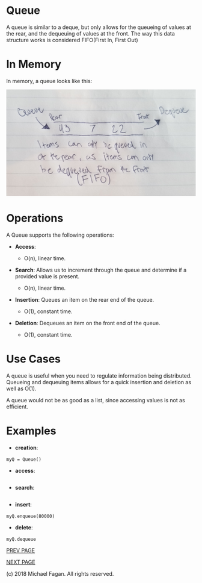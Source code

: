 # Queue

A queue is similar to a deque, but only allows for the queueing of values at the rear, and the dequeuing of values at the front. The way this data structure works is considered FIFO(First In, First Out)

# In Memory

In memory, a queue looks like this:

![Image of Queue in Memory](images/queue_memory.jpg)

# Operations

A Queue supports the following operations:

* **Access**: 
  * O(n), linear time.

* **Search**: Allows us to increment through the queue and determine if a provided value is present.
  * O(n), linear time.

* **Insertion**: Queues an item on the rear end of the queue.
  * O(1), constant time.

* **Deletion**: Dequeues an item on the front end of the queue.
  * O(1), constant time.

# Use Cases

A queue is useful when you need to regulate information being distributed. Queueing and dequeuing items allows for a quick insertion and deletion as well as O(1).

A queue would not be as good as a list, since accessing values is not as efficient.

# Examples

* **creation**:

~~~
myQ = Queue()
~~~

* **access**:

~~~

~~~

* **search**:

~~~

~~~

* **insert**:

~~~
myQ.enqueue(80000)
~~~

* **delete**:

~~~
myQ.dequeue
~~~

[PREV PAGE]()

[NEXT PAGE](queue.md)

(c) 2018 Michael Fagan. All rights reserved.
